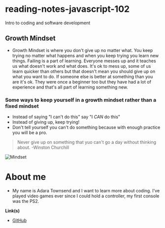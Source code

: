 # reading-notes-javascript-102
Intro to coding and software development

## Growth Mindset
* Growth Mindset is where you don't give up no matter what. You keep trying no matter what happens and when you keep trying you learn new things. Failing is a part of learning. Everyone messes up and it teaches us what doesn't work and what does. It's ok to mess up, some of us learn quicker than others but that doesn't mean you should give up on what you want to do. If someone else is better at something than you are it's ok. They were once a beginner too but they have had a lot of experience and that's all part of learning something new.
### Some ways to keep yourself in a growth mindset rather than a fixed mindset
* Instead of saying "I can't do this" say "I *CAN* do this"
* Instead of giving up, keep trying! 
* Don't tell yourself you can't do something because with enough practice you will be a pro.

> Never give up on something that yuo can't go a day without thinking about. -Winston Churchill

![Mindset](https://learningframescom.files.wordpress.com/2018/05/growth-v-fixed.jpg?w=1024)

# About me
* My name is Adara Townsend and I want to learn more about coding. I've played video games ever since I could hold a controller, my first console was the PS2.

**Link(s)**
* [GitHub](https://github.com/adard2002)
